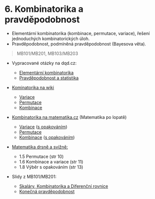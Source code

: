 # 6. Kombinatorika a pravděpodobnost

* Elementární kombinatorika \(kombinace, permutace, variace\), řešení jednoduchých kombinatorických úloh.
* Pravděpodobnost, podmíněná pravděpodobnost \(Bayesova věta\).

> MB101/MB201, MB103/MB203

* Vypracované otázky na dqd.cz:

  * [Elementární kombinatorika](http://statnice.dqd.cz/home:inf:ap2)
  * [Pravděpodobnost a statistika](statnice.dqd.cz/home:inf:ap12)

* [Kominatorika na wiki](https://cs.wikipedia.org/wiki/Kombinatorika)

  * [Variace](https://cs.wikipedia.org/wiki/Variace_%28kombinatorika%29)
  * [Permutace](https://cs.wikipedia.org/wiki/Permutace)
  * [Kombinace](https://cs.wikipedia.org/wiki/Kombinace)

* [Kombinatorika na matematika.cz](http://matematika.cz/kombinatorika) \(Matematika po lopatě\)

  * [Variace](http://matematika.cz/variace) \([s opakováním](http://matematika.cz/variace-opakovani)\)
  * [Permutace](http://matematika.cz/permutace)
  * [Kombinace](http://matematika.cz/kombinace) \([s opakováním](http://matematika.cz/kombinace-opakovani)\)



* [Matematika drsně a svižně:](http://www.math.muni.cz/~naca/ucebnice/e-ucebnice)

  * 1.5 Permutace \(str 10\)
  * 1.6 Kombinace a variace \(str 11\)
  * 1.8 Výběr s opakováním \(str 13\)

* Slidy z MB101/MB201:

  * [Skaláry, Kombinatorika a Diferenční rovnice](https://is.muni.cz/el/1433/jaro2013/MB101/um/39028946/lin-mod-jaro-13-pr-1-kombinatorika.pdf)
  * [Konečná pravděpodobnost](https://is.muni.cz/el/1433/jaro2013/MB101/um/39028946/lin-mod-jaro-13-pr-2-pravdepodobnost.pdf)



